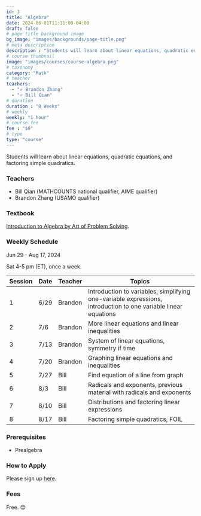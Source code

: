 ```yaml
---
id: 3
title: "Algebra"
date: 2024-06-01T11:11:00-04:00
draft: false
# page title background image
bg_image: "images/backgrounds/page-title.png"
# meta description
description : "Students will learn about linear equations, quadratic equations, and factoring simple quadratics."
# course thumbnail
image: "images/courses/course-algebra.png"
# taxonomy
category: "Math"
# teacher
teachers:
  - "⭐️ Brandon Zhang"
  - "⭐️ Bill Qian"
# duration
duration : "8 Weeks"
# weekly
weekly: "1 hour"
# course fee
fee : "$0"
# type
type: "course"
---
```


Students will learn about linear equations, quadratic equations, and factoring simple quadratics.

### Teachers

* Bill Qian (MATHCOUNTS national qualifier, AIME qualifier) 
* Brandon Zhang (USAMO qualifier)

### Textbook 
[Introduction to Algebra by Art of Problem Solving](https://artofproblemsolving.com/store/item/intro-algebra).

### Weekly Schedule

Jun 29 - Aug 17, 2024

Sat 4-5 pm (ET), once a week.

|Session|Date  | Teacher |Topics
|-------|------|---------|------------------------------------------------------
|1      |6/29  | Brandon |Introduction to variables, simplifying one-variable expressions, introduction to one variable linear equations
|2      |7/6   | Brandon |More linear equations and linear inequalities
|3      |7/13  | Brandon |System of linear equations, symmetry if time
|4      |7/20  | Brandon |Graphing linear equations and inequalities
|5      |7/27  | Bill    |Find equation of a line from graph
|6      |8/3   | Bill    |Radicals and exponents, previous material with radicals and exponents
|7      |8/10  | Bill    |Distributions and factoring linear expressions
|8      |8/17  | Bill    |Factoring simple quadratics, FOIL

### Prerequisites

* Prealgebra

### How to Apply

Please sign up [here](https://forms.gle/aBzjbyJBFg1CieVC8).

### Fees

Free. 😊


